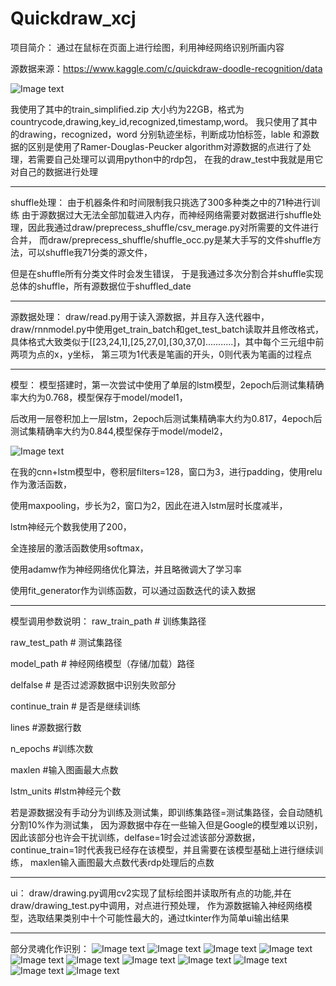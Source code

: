 # Quickdraw_xcj
项目简介：
  通过在鼠标在页面上进行绘图，利用神经网络识别所画内容



源数据来源：https://www.kaggle.com/c/quickdraw-doodle-recognition/data

![Image text](https://github.com/Miaojuno/Quickdraw_xcj/blob/master/img/1.PNG)

我使用了其中的train_simplified.zip 大小约为22GB，格式为countrycode,drawing,key_id,recognized,timestamp,word。
我只使用了其中的drawing，recognized，word 分别轨迹坐标，判断成功怕标签，lable
和源数据的区别是使用了Ramer-Douglas-Peucker algorithm对源数据的点进行了处理，若需要自己处理可以调用python中的rdp包，
在我的draw_test中我就是用它对自己的数据进行处理

--------------------------------------------------------------------------------------------------------

shuffle处理：
由于机器条件和时间限制我只挑选了300多种类之中的71种进行训练
由于源数据过大无法全部加载进入内存，而神经网络需要对数据进行shuffle处理，因此我通过draw/preprecess_shuffle/csv_merage.py对所需要的文件进行合并，
而draw/preprecess_shuffle/shuffle_occ.py是某大手写的文件shuffle方法，可以shuffle我71分类的源文件，

但是在shuffle所有分类文件时会发生错误，
于是我通过多次分割合并shuffle实现总体的shuffle，所有源数据位于shuffled_date

--------------------------------------------------------------------------------------------------------


源数据处理：
draw/read.py用于读入源数据，并且存入迭代器中，draw/rnnmodel.py中使用get_train_batch和get_test_batch读取并且修改格式，
具体格式大致类似于[[23,24,1],[25,27,0],[30,37,0]...........]，其中每个三元组中前两项为点的x，y坐标，
第三项为1代表是笔画的开头，0则代表为笔画的过程点

--------------------------------------------------------------------------------------------------------


模型：
模型搭建时，第一次尝试中使用了单层的lstm模型，2epoch后测试集精确率大约为0.768，模型保存于model/model1，

后改用一层卷积加上一层lstm，2epoch后测试集精确率大约为0.817，4epoch后测试集精确率大约为0.844,模型保存于model/model2，

![Image text](https://github.com/Miaojuno/Quickdraw_xcj/blob/master/img/1-1.PNG)

在我的cnn+lstm模型中，卷积层filters=128，窗口为3，进行padding，使用relu作为激活函数，

使用maxpooling，步长为2，窗口为2，因此在进入lstm层时长度减半，

lstm神经元个数我使用了200，

全连接层的激活函数使用softmax，

使用adamw作为神经网络优化算法，并且略微调大了学习率

使用fit_generator作为训练函数，可以通过函数迭代的读入数据


--------------------------------------------------------------------------------------------------------

模型调用参数说明：
raw_train_path          #   训练集路径

raw_test_path          #   测试集路径

model_path          #   神经网络模型（存储/加载）路径

delfalse          #   是否过滤源数据中识别失败部分

continue_train          #   是否是继续训练

lines        #源数据行数

n_epochs      #训练次数

maxlen      #输入图画最大点数

lstm_units      #lstm神经元个数

若是源数据没有手动分为训练及测试集，即训练集路径=测试集路径，会自动随机分割10%作为测试集，
因为源数据中存在一些输入但是Google的模型难以识别，因此该部分也许会干扰训练，delfase=1时会过滤该部分源数据，
continue_train=1时代表我已经存在该模型，并且需要在该模型基础上进行继续训练，
maxlen输入画图最大点数代表rdp处理后的点数

--------------------------------------------------------------------------------------------------------

ui：
draw/drawing.py调用cv2实现了鼠标绘图并读取所有点的功能,并在draw/drawing_test.py中调用，对点进行预处理，
作为源数据输入神经网络模型，选取结果类别中十个可能性最大的，通过tkinter作为简单ui输出结果

--------------------------------------------------------------------------------------------------------

部分灵魂化作识别：
![Image text](https://github.com/Miaojuno/Quickdraw_xcj/blob/master/img/1-2.PNG)
![Image text](https://github.com/Miaojuno/Quickdraw_xcj/blob/master/img/1-3.PNG)
![Image text](https://github.com/Miaojuno/Quickdraw_xcj/blob/master/img/1-4.PNG)
![Image text](https://github.com/Miaojuno/Quickdraw_xcj/blob/master/img/1-5.PNG)
![Image text](https://github.com/Miaojuno/Quickdraw_xcj/blob/master/img/1-6.PNG)
![Image text](https://github.com/Miaojuno/Quickdraw_xcj/blob/master/img/1-7.PNG)
![Image text](https://github.com/Miaojuno/Quickdraw_xcj/blob/master/img/1-8.PNG)
![Image text](https://github.com/Miaojuno/Quickdraw_xcj/blob/master/img/1-9.PNG)
![Image text](https://github.com/Miaojuno/Quickdraw_xcj/blob/master/img/1-10.PNG)
![Image text](https://github.com/Miaojuno/Quickdraw_xcj/blob/master/img/1-11.PNG)
![Image text](https://github.com/Miaojuno/Quickdraw_xcj/blob/master/img/1-12.PNG)
